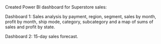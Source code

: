 Created Power BI dashboard for Superstore sales:

Dashboard 1: Sales analysis by payment, region, segment, sales by month, profit by month, ship mode, category, subcategory and a map of sums of sales and profit by state.

Dashboard 2: 15-day sales forecast.
